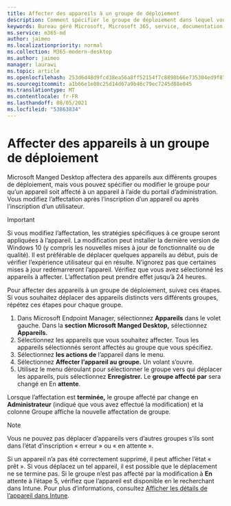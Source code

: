 ```yaml
---
title: Affecter des appareils à un groupe de déploiement
description: Comment spécifier le groupe de déploiement dans lequel vous souhaitez que les appareils soient connectés
keywords: Bureau géré Microsoft, Microsoft 365, service, documentation
ms.service: m365-md
author: jaimeo
ms.localizationpriority: normal
ms.collection: M365-modern-desktop
ms.author: jaimeo
manager: laurawi
ms.topic: article
ms.openlocfilehash: 253d6d48d9fcd38ea56a8ff52154f7c8898b66e735304ed9f871944dc7a04e1f
ms.sourcegitcommit: a1b66e1e80c25d14d67a9b46c79ec7245d88e045
ms.translationtype: MT
ms.contentlocale: fr-FR
ms.lasthandoff: 08/05/2021
ms.locfileid: "53863834"
---
```

# <a name="assign-devices-to-a-deployment-group"></a>Affecter des appareils à un groupe de déploiement

Microsoft Manged Desktop affectera des appareils aux différents groupes de déploiement, mais vous pouvez spécifier ou modifier le groupe pour qu’un appareil soit affecté à un appareil à l’aide du portail d’administration. Vous modifiez l’affectation après l’inscription d’un appareil ou après l’inscription d’un utilisateur.

> [!IMPORTANT]
> Si vous modifiez l’affectation, les stratégies spécifiques à ce groupe seront appliquées à l’appareil. La modification peut installer la dernière version de Windows 10 (y compris les nouvelles mises à jour de fonctionnalité ou de qualité). Il est préférable de déplacer quelques appareils au début, puis de vérifier l’expérience utilisateur qui en résulte. N’ignorez pas que certaines mises à jour redémarreront l’appareil. Vérifiez que vous avez sélectionné les appareils à affecter. L’affectation peut prendre effet jusqu’à 24 heures.

Pour affecter des appareils à un groupe de déploiement, suivez ces étapes. Si vous souhaitez déplacer des appareils distincts vers différents groupes, répétez ces étapes pour chaque groupe.

1. Dans Microsoft Endpoint Manager, sélectionnez **Appareils** dans le volet gauche. Dans la **section Microsoft Manged Desktop,** sélectionnez **Appareils.**
2. Sélectionnez les appareils que vous souhaitez affecter. Tous les appareils sélectionnés seront affectés au groupe que vous spécifiez.
3. Sélectionnez **les actions de** l’appareil dans le menu.
4. Sélectionnez **Affecter l’appareil au groupe.** Un volant s’ouvre.
5. Utilisez le menu déroulant pour sélectionner le groupe vers qui déplacer les appareils, puis sélectionnez **Enregistrer.** Le **groupe affecté par** sera changé en En **attente**.

Lorsque l’affectation est **terminée,** le groupe affecté par change en  **Administrateur** (indiqué que vous avez effectué la modification) et la colonne Groupe affiche la nouvelle affectation de groupe.

> [!NOTE]
> Vous ne pouvez pas déplacer d’appareils vers d’autres groupes s’ils sont dans l’état d’inscription « erreur » ou « en attente ».
>
>Si un appareil n’a pas été correctement supprimé, il peut afficher l’état « prêt ». Si vous déplacez un tel appareil, il est possible que le déplacement ne se termine pas. Si le groupe  n’est pas affecté par la modification à **En** attente à l’étape 5, vérifiez que l’appareil est disponible en le recherchant dans Intune. Pour plus d’informations, consultez [Afficher les détails de l’appareil dans Intune](/mem/intune/remote-actions/device-inventory).